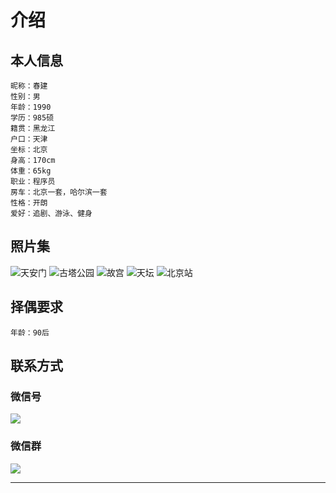 # 介绍

## 本人信息

    昵称：春建
    性别：男
    年龄：1990
    学历：985硕
    籍贯：黑龙江
    户口：天津
    坐标：北京
    身高：170cm
    体重：65kg
    职业：程序员
    房车：北京一套，哈尔滨一套
    性格：开朗
    爱好：追剧、游泳、健身
   

## 照片集
![天安门](https://www.yjava.cn/imgs/me/me_1.jpeg)
![古塔公园](https://www.yjava.cn/imgs/me/me_2.jpeg)
![故宫](https://www.yjava.cn/imgs/me/me_3.jpeg)
![天坛](https://www.yjava.cn/imgs/me/me_4.jpeg)
![北京站](https://www.yjava.cn/imgs/me/me_5.jpeg)

## 择偶要求

    年龄：90后
    
## 联系方式

### 微信号
![](https://www.yjava.cn/imgs/me/me_0.jpeg)
    
### 微信群
![](https://www.yjava.cn/imgs/me/me_00.jpeg)

    
---
